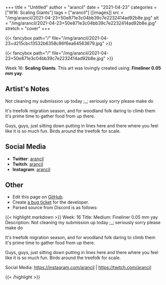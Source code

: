 +++
title =       "Untitled"
author =      "arancil"
date =        "2021-04-23"
categories =  ["W16: Scaling Giants"]
tags =        ["arancil"]
[[images]]
                      src = "/img/arancil/2021-04-23+50e871e3c04bb39c7e2232414ad92b8e.jpg"
                      alt = "/img/arancil/2021-04-23+50e871e3c04bb39c7e2232414ad92b8e.jpg"
                      stretch = "cover"
+++


{{< fancybox path="/" file="/img/arancil/2021-04-23+d215cbc13532b6358c86f6ea64563679.jpg" >}}

{{< fancybox path="/" file="/img/arancil/2021-04-23+50e871e3c04bb39c7e2232414ad92b8e.jpg" >}}


Week 16: **Scaling Giants**. This art was lovingly created using: **Fineliner 0.05 mm yay**.

## Artist's Notes

Not cleaning my submission up today ;_; seriously sorry please make do

It's treefolk migration season, and for woodland folk daring to climb them it's prime time to gather food from up there. 

Guys, guys, just sitting down putting in lines here and there where you feel like it is so much fun. Birds around the treefolk for scale.

## Social Media

- **Twitter**: [arancil]()
- **Twitch**: [arancil]()
- **Instagram**: [arancil]()


## Other

- Edit this page on [GitHub](https://github.com/teaminkling/web-refresh/edit/main/blog/content/blog/arancil-week-16-911a.md).
- Create [a bug ticket](https://github.com/teaminkling/web-refresh/issues/new?assignees=&labels=bug&template=problem-report.md&title=) for the developer.
- Parsed source from Discord is as follows:

{{< highlight markdown >}}
Week: 16
Title: 
Medium: Fineliner 0.05 mm yay
Description: Not cleaning my submission up today ;_; seriously sorry please make do

It's treefolk migration season, and for woodland folk daring to climb them it's prime time to gather food from up there. 

Guys, guys, just sitting down putting in lines here and there where you feel like it is so much fun. Birds around the treefolk for scale.

Social Media: https://instagram.com/arancil | https://twitch.com/arancil


{{< /highlight >}}